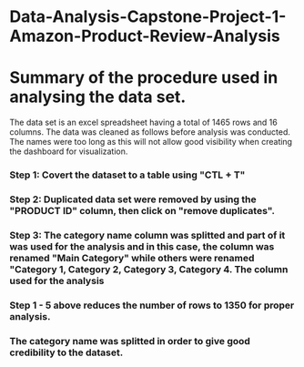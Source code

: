 # Data-Analysis-Capstone-Project-1-Amazon-Product-Review-Analysis
# Summary of the procedure used in analysing the data set.
The data set is an excel spreadsheet having a total of 1465 rows and 16 columns. The data was cleaned as follows before analysis was conducted. The names were too long as this will not allow good visibility when creating the dashboard for visualization.
### Step 1: Covert the dataset to a table using "CTL + T"
### Step 2: Duplicated data set were removed by using the "PRODUCT ID" column, then click on "remove duplicates".
### Step 3: The category name column was splitted and part of it was used for the analysis and in this case, the column was renamed "Main Category" while others were renamed "Category 1, Category 2, Category 3, Category 4. The column used for the analysis 
### Step 1 - 5 above reduces the number of rows to 1350 for proper analysis.
### The category name was splitted in order to give good credibility to the dataset.
